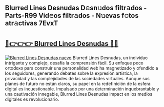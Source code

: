 ## Blurred Lines Desnudas D𝚎sn𝚞dos filtr𝚊dos - Parts-R99 Vid𝚎os filtr𝚊dos - N𝚞evas f𝚘tos atr𝚊ctivas 7EvxT

# <h2><a href="http://mbc19g.tromn.icu/?c=Blurred+Lines+Desnudas">🔗👉👉👉 Blurred Lines Desnudas 🔗🔗</a></h2>

[![Blurred Lines Desnudas nuevo](https://i.imgur.com/pEAQMta.gif)](http://mbc19g.tromn.icu/?c=Blurred+Lines+Desnudas)
Blurred Lines Desnudas, un individuo intrigante y complejo, desafía la comprensión fácil. Su enfoque poco ortodoxo para construir una personalidad web ha magnetizado y ofendido a los seguidores, generando debates sobre la expresión artística, la privacidad y las complejidades de las sociedades virtuales. Aunque sus planes de futuro no están claros, su papel en la redefinición de la esfera digital es incuestionable. Impulsado por una determinación inquebrantable y una cautivación innegable, Blurred Lines Desnudas impact en los medios digitales es revolucionario.

